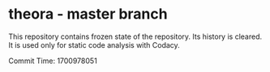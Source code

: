 # theora - master branch

This repository contains frozen state of the repository.
Its history is cleared. It is used only for static code
analysis with Codacy.

Commit Time: 1700978051